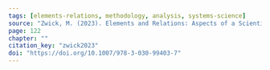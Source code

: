 ```yaml
---
tags: [elements-relations, methodology, analysis, systems-science]
source: "Zwick, M. (2023). Elements and Relations: Aspects of a Scientific Metaphysics (Vol. 35). Springer International Publishing."
page: 122
chapter: ""
citation_key: "zwick2023"
doi: "https://doi.org/10.1007/978-3-030-99403-7"
---
```


